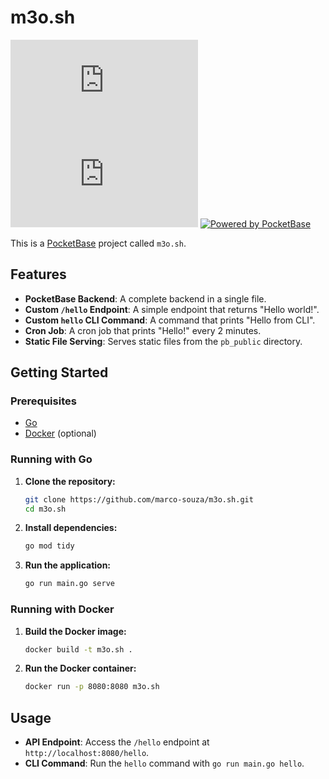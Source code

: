 # m3o.sh

[![Go Version](https://img.shields.io/github/go-mod/go-version/marco-souza/m3o.sh)](https://golang.org/)
[![License](https://img.shields.io/github/license/marco-souza/m3o.sh)](LICENSE)
[![Powered by PocketBase](https://img.shields.io/badge/powered%20by-PocketBase-blue.svg)](https://pocketbase.io/)

This is a [PocketBase](https://pocketbase.io/) project called `m3o.sh`.

## Features

*   **PocketBase Backend**: A complete backend in a single file.
*   **Custom `/hello` Endpoint**: A simple endpoint that returns "Hello world!".
*   **Custom `hello` CLI Command**: A command that prints "Hello from CLI".
*   **Cron Job**: A cron job that prints "Hello!" every 2 minutes.
*   **Static File Serving**: Serves static files from the `pb_public` directory.

## Getting Started

### Prerequisites

*   [Go](https://golang.org/doc/install)
*   [Docker](https://docs.docker.com/get-docker/) (optional)

### Running with Go

1.  **Clone the repository:**

    ```bash
    git clone https://github.com/marco-souza/m3o.sh.git
    cd m3o.sh
    ```

2.  **Install dependencies:**

    ```bash
    go mod tidy
    ```

3.  **Run the application:**

    ```bash
    go run main.go serve
    ```

### Running with Docker

1.  **Build the Docker image:**

    ```bash
    docker build -t m3o.sh .
    ```

2.  **Run the Docker container:**

    ```bash
    docker run -p 8080:8080 m3o.sh
    ```

## Usage

*   **API Endpoint**: Access the `/hello` endpoint at `http://localhost:8080/hello`.
*   **CLI Command**: Run the `hello` command with `go run main.go hello`.

